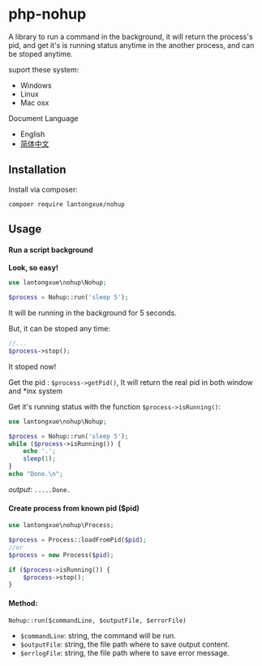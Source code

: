 php-nohup
===

A library to run a command in the background, it will return the process's pid, and get it's is running status anytime in the another process, and can be stoped anytime.  
 

suport these system: 
- Windows
- Linux
- Mac osx

Document Language  
- English
- [简体中文](README_zh.md)

Installation
---

Install via composer:  

`compoer require lantongxue/nohup`

Usage
---

#### Run a script background

**Look, so easy!**

```php
use lantongxue\nohup\Nohup;

$process = Nohup::run('sleep 5');
```
It will be running in the background for 5 seconds.

But, it can be stoped any time:

```php
//...
$process->stop();
```
It stoped now!

Get the pid : `$process->getPid()`, It will return the real pid in both window and *inx system

Get it's running status with the function `$process->isRunning()`:
```php
use lantongxue\nohup\Nohup;

$process = Nohup::run('sleep 5');
while ($process->isRunning()) {
    echo '.';
    sleep(1);
}
echo "Done.\n";

```
*output*: `.....Done.`   



#### Create process from known pid ($pid)

```php
use lantongxue\nohup\Process;

$process = Process::loadFromPid($pid);  
//or
$process = new Process($pid); 

if ($process->isRunning()) {
    $process->stop();
}
```
#### Method:
`Nohup::run($commandLine, $outputFile, $errorFile)`  
- `$commandLine`: string, the command will be run.  
- `$outputFile`: string, the file path where to save output content.  
- `$errlogFile`: string, the file path where to save error message.  